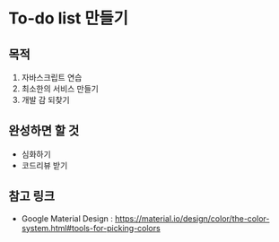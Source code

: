 # To-do list 만들기
## 목적
1. 자바스크립트 연습
2. 최소한의 서비스 만들기
3. 개발 감 되찾기

## 완성하면 할 것
- 심화하기
- 코드리뷰 받기

## 참고 링크
- Google Material Design : <https://material.io/design/color/the-color-system.html#tools-for-picking-colors>